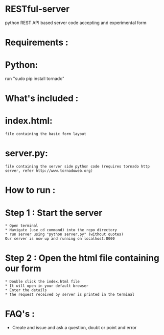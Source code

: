 RESTful-server
==============

python REST API based server code accepting and experimental form


Requirements :
==============

  Python:
  =======
  
  run "sudo pip install tornado"
  
What's included :
=================

  index.html:
  ===========
    file containing the basic form layout
    
  server.py:
  ==========
    file containing the server side python code (requires tornado http server, refer http://www.tornadoweb.org)


How to run :
============

  Step 1 : Start the server
  =========================
    * Open terminal
    * Navigate (use cd command) into the repo directory
    * run server using "python server.py" (without quotes)
    Our server is now up and running on localhost:8000
  
  Step 2 : Open the html file containing our form
  ===============================================
    * Double click the index.html file
    * It will open in your default browser
    * Enter the details
    * the request received by server is printed in the terminal
    
FAQ's :
=======
  * Create and issue and ask a question, doubt or point and error
